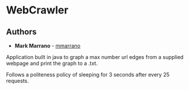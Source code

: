 
# WebCrawler

## Authors

* **Mark Marrano** - [mmarrano](https://github.com/mmarrano)

Application built in java to graph a max number url edges from a supplied webpage and print the graph to a .txt.

Follows a politeness policy of sleeping for 3 seconds after every 25 requests.
